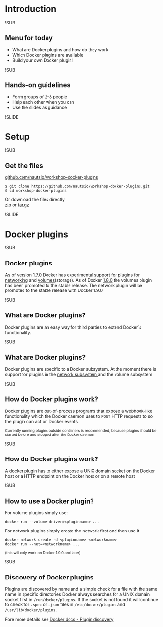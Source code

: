 # Introduction

!SUB
## Menu for today
- What are Docker plugins and how do they work
- Which Docker plugins are available
- Build your own Docker plugin!

!SUB
## Hands-on guidelines
- Form groups of 2-3 people
- Help each other when you can
- Use the slides as guidance


!SLIDE
# Setup

!SUB
## Get the files

[github.com/nautsio/workshop-docker-plugins](https://github.com/nautsio/workshop-docker-plugins)
```
$ git clone https://github.com/nautsio/workshop-docker-plugins.git
$ cd workshop-docker-plugins
```
Or download the files directly
<br>[zip](https://github.com/nautsio/workshop-docker-plugins/archive/master.zip) or [tar.gz](https://github.com/nautsio/workshop-docker-plugins/archive/master.tar.gz)


!SLIDE
# Docker plugins

!SUB
## Docker plugins
As of version [1.7.0](https://blog.docker.com/2015/06/announcing-docker-1-7-multi-host-networking-plugins-and-orchestration-updates/) Docker has experimental support for plugins for [networking](https://github.com/docker/libnetwork/blob/master/docs/remote.md) and [volumes](https://docs.docker.com/extend/plugins_volume/)(storage).
As of Docker [1.8.0](https://blog.docker.com/2015/08/docker-1-8-content-trust-toolbox-registry-orchestration/) the volumes plugin has been promoted to the stable release. The network plugin will be promoted to the stable release with Docker 1.9.0

!SUB
## What are Docker plugins?
Docker plugins are an easy way for third parties to extend Docker´s functionality.

!SUB
## What are Docker plugins?
Docker plugins are specific to a Docker subsystem.
At the moment there is support for plugins in the [network subsystem ](https://github.com/docker/libnetwork/) and the volume subsystem

!SUB
## How do Docker plugins work?
Docker plugins are out-of-process programs that expose a webhook-like functionality which the Docker daemon uses to `POST` HTTP requests to so the plugin can act on Docker events

<small>Currently running plugins outside containers is recommended, because plugins should be started before and stopped after the Docker daemon</small>

!SUB
## How do Docker plugins work?
A docker plugin has to either expose a UNIX domain socket on the Docker host or a HTTP endpoint on the Docker host or on a remote host

!SUB
## How to use a Docker plugin?
For volume plugins simply use:
```
docker run --volume-driver=<pluginname> ...
```

For network plugins simply create the network first and then use it
```
docker network create -d <pluginname> <networkname>
docker run --net=<networkname> ...
```
<small>(this will only work on Docker 1.9.0 and later)</small>

!SUB
## Discovery of Docker plugins
Plugins are discovered by name and a simple check for a file with the same name in specific directories
Docker always searches for a UNIX domain socket first in `/run/docker/plugins`. If the socket is not found it will continue to check for `.spec` or `.json` files in `/etc/docker/plugins` and `/usr/lib/docker/plugins`.

Fore more details see [Docker docs - Plugin discovery](https://docs.docker.com/extend/plugin_api/#plugin-discovery)
